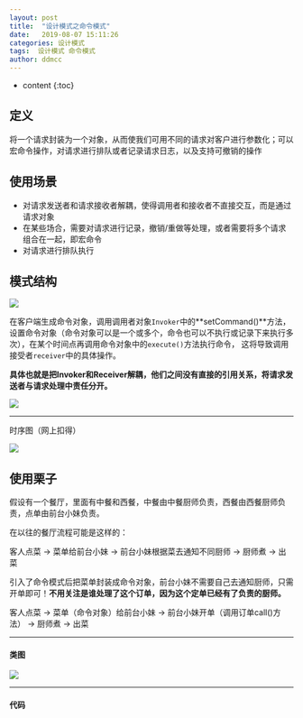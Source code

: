 ```yaml
---
layout: post
title:  "设计模式之命令模式"
date:   2019-08-07 15:11:26
categories: 设计模式
tags:  设计模式 命令模式
author: ddmcc
---
```


* content
{:toc}


## 定义

将一个请求封装为一个对象，从而使我们可用不同的请求对客户进行参数化；可以宏命令操作，对请求进行排队或者记录请求日志，以及支持可撤销的操作




## 使用场景


- 对请求发送者和请求接收者解耦，使得调用者和接收者不直接交互，而是通过请求对象
- 在某些场合，需要对请求进行记录，撤销/重做等处理，或者需要将多个请求组合在一起，即宏命令
- 对请求进行排队执行

## 模式结构

![](https://i.loli.net/2019/08/07/tfWiqmF4aJphzMv.png)


在客户端生成命令对象，调用调用者对象`Invoker`中的**setCommand()**方法，设置命令对象（命令对象可以是一个或多个，命令也可以不执行或记录下来执行多次），在某个时间点再调用命令对象中的`execute()`方法执行命令，
这将导致调用接受者`receiver`中的具体操作。

**具体也就是把Invoker和Receiver解耦，他们之间没有直接的引用关系，将请求发送者与请求处理中责任分开。**

![](https://i.loli.net/2019/08/07/IlgG9H6hw7LtXPZ.png)

---

时序图（网上扣得）

![](https://i.loli.net/2019/08/07/HVD6BWsba5XodO1.png)


## 使用栗子

假设有一个餐厅，里面有中餐和西餐，中餐由中餐厨师负责，西餐由西餐厨师负责，点单由前台小妹负责。

在以往的餐厅流程可能是这样的：

客人点菜 -> 菜单给前台小妹 -> 前台小妹根据菜去通知不同厨师 -> 厨师煮 -> 出菜

引入了命令模式后把菜单封装成命令对象，前台小妹不需要自己去通知厨师，只需开单即可！**不用关注是谁处理了这个订单，因为这个定单已经有了负责的厨师。**

客人点菜 -> 菜单（命令对象）给前台小妹 -> 前台小妹开单（调用订单call()方法） -> 厨师煮 -> 出菜

---
#### 类图

![](https://i.loli.net/2019/08/07/g4VR27vxwkJWmFy.png)


---
#### 代码













